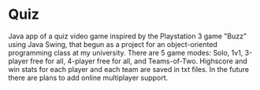 # Quiz
Java app of a quiz video game inspired by the Playstation 3 game "Buzz" using Java Swing, that begun as a project for an object-oriented programming class at my university. 
There are 5 game modes: Solo, 1v1, 3-player free for all, 4-player free for all, and Teams-of-Two. 
Highscore and win stats for each player and each team are saved in txt files. 
In the future there are plans to add online multiplayer support.

